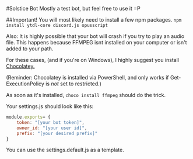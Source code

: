 #Solstice Bot
Mostly a test bot, but feel free to use it =P

##Important!
You will most likely need to install a few npm packages.
`npm install ytdl-core discord.js opusscript`

Also:
It is highly possible that your bot will crash if you try to play an audio file.
This happens because FFMPEG isnt installed on your computer or isn't added to your path.

For these cases, (and if you're on Windows), I highly suggest you install [Chocolatey.](https://chocolatey.org/install)

(Reminder: Chocolatey is installed via PowerShell, and only works if Get-ExecutionPolicy is *not* set to restricted.)

As soon as it's installed, `choco install ffmpeg` should do the trick.

Your settings.js should look like this:

```js
module.exports= {
    token: "[your bot token]",
    owner_id: "[your user id]",
    prefix: "[your desired prefix]"
}
```

You can use the settings.default.js as a template.
